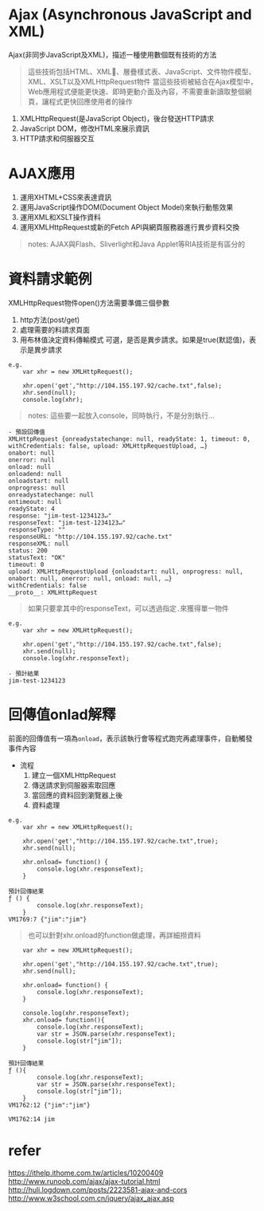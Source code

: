 # Ajax (Asynchronous JavaScript and XML)
Ajax(非同步JavaScript及XML)，描述一種使用數個既有技術的方法
> 這些技術包括HTML、XML、層疊樣式表、JavaScript、文件物件模型、XML、XSLT以及XMLHttpRequest物件
當這些技術被結合在Ajax模型中，Web應用程式便能更快速、即時更動介面及內容，不需要重新讀取整個網頁，讓程式更快回應使用者的操作

1. XMLHttpRequest(是JavaScript Object)，後台發送HTTP請求
2. JavaScript DOM，修改HTML來展示資訊
3. HTTP請求和伺服器交互


# AJAX應用
1. 運用XHTML+CSS來表達資訊
2. 運用JavaScript操作DOM(Document Object Model)來執行動態效果
3. 運用XML和XSLT操作資料
4. 運用XMLHttpRequest或新的Fetch API與網頁服務器進行異步資料交換
> notes: AJAX與Flash、Sliverlight和Java Applet等RIA技術是有區分的


# 資料請求範例
XMLHttpRequest物件open()方法需要準備三個參數
1. http方法(post/get)
2. 處理需要的料請求頁面
3. 用布林值決定資料傳輸模式 可選，是否是異步請求。如果是true(默認值)，表示是異步請求
```
e.g.
    var xhr = new XMLHttpRequest();

    xhr.open('get',"http://104.155.197.92/cache.txt",false);
    xhr.send(null);
    console.log(xhr);
```
> notes: 這些要一起放入console，同時執行，不是分別執行...
```
- 預設回傳值
XMLHttpRequest {onreadystatechange: null, readyState: 1, timeout: 0, withCredentials: false, upload: XMLHttpRequestUpload, …}
onabort: null
onerror: null
onload: null
onloadend: null
onloadstart: null
onprogress: null
onreadystatechange: null
ontimeout: null
readyState: 4
response: "jim-test-1234123↵"
responseText: "jim-test-1234123↵"
responseType: ""
responseURL: "http://104.155.197.92/cache.txt"
responseXML: null
status: 200
statusText: "OK"
timeout: 0
upload: XMLHttpRequestUpload {onloadstart: null, onprogress: null, onabort: null, onerror: null, onload: null, …}
withCredentials: false
__proto__: XMLHttpRequest
```
> 如果只要拿其中的responseText，可以透過指定`.`來獲得單一物件
```
e.g.
    var xhr = new XMLHttpRequest();

    xhr.open('get',"http://104.155.197.92/cache.txt",false);
    xhr.send(null);
    console.log(xhr.responseText);
```
```
- 預計結果
jim-test-1234123
```


# 回傳值onlad解釋
前面的回傳值有一項為`onload`，表示該執行會等程式跑完再處理事件，自動觸發事件內容
- 流程
  1. 建立一個XMLHttpRequest
  2. 傳送請求到伺服器索取回應
  3. 當回應的資料回到瀏覽器上後
  4. 資料處理
```
e.g.
    var xhr = new XMLHttpRequest();

    xhr.open('get',"http://104.155.197.92/cache.txt",true);
    xhr.send(null);

    xhr.onload= function() {
        console.log(xhr.responseText);
    }

預計回傳結果
ƒ () {
        console.log(xhr.responseText);
    }
VM1769:7 {"jim":"jim"}
```
> 也可以針對xhr.onload的function做處理，再詳細撈資料
```
    var xhr = new XMLHttpRequest();

    xhr.open('get',"http://104.155.197.92/cache.txt",true);
    xhr.send(null);

    xhr.onload= function() {
        console.log(xhr.responseText);
    }

    console.log(xhr.responseText);
    xhr.onload= function(){
        console.log(xhr.responseText);
        var str = JSON.parse(xhr.responseText);
		console.log(str["jim"]);
    }

預計回傳結果
ƒ (){
        console.log(xhr.responseText);
        var str = JSON.parse(xhr.responseText);
		console.log(str["jim"]);
    }
VM1762:12 {"jim":"jim"}

VM1762:14 jim
```

# refer
https://ithelp.ithome.com.tw/articles/10200409
http://www.runoob.com/ajax/ajax-tutorial.html
http://huli.logdown.com/posts/2223581-ajax-and-cors
http://www.w3school.com.cn/jquery/ajax_ajax.asp
